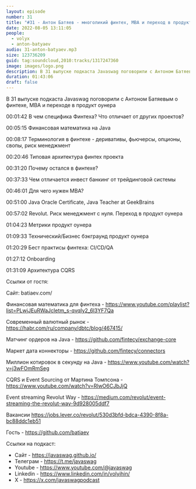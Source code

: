 ```yaml
---
layout: episode
number: 31
title: "#31 - Антон Батяев - многоликий финтех, MBA и переход в продукт оунера"
date: 2022-08-05 13:11:05
people:
  - volyx
  - anton-batyaev
audio: 31-anton-batyaev.mp3
size: 123736209
guid: tag:soundcloud,2010:tracks/1317247360
image: images/logo.png
description: В 31 выпуске подкаста Javaswag поговорили с Антоном Батяевым о финтехе, MBA и переходе в продукт оунера
duration: 01:43:06
draft: false
---
```


В 31 выпуске подкаста Javaswag поговорили с Антоном Батяевым о финтехе, MBA и переходе в продукт оунера



00:01:42 В чем специфика Финтеха? Что отличает от других проектов?

00:05:15 Финансовая математика на Java

00:08:17 Терминология в финтехе - деривативы, фьючерсы, опционы, свопы, риск менеджмент

00:20:46 Типовая архитектура финтех проекта

00:31:20 Почему остался в финтехе?

00:37:33 Чем отличается инвест банкинг от трейдинговой системы

00:46:01 Для чего нужен MBA?

00:51:00 Java Oracle Certificate, Java Teacher at GeekBrains

00:57:02 Revolut. Риск менеджмент с нуля. Переход в продукт оунера

01:04:23 Метрики продукт оунера

01:09:33 Технический/Бизнес бэкграунд продукт оунера

01:20:29 Бест практисы финтеха: CI/CD/QA

01:27:12 Onboarding

01:31:09 Архитектура CQRS

 

Ссылки от гостя:



Сайт: batiaev.com/



Финансовая математика для финтеха - https://www.youtube.com/playlist?list=PLwjJEuRWaJcIetm_s-qvqIy2_6l3YF7Qa

Современный валютный рынок - https://habr.com/ru/company/dbtc/blog/467415/

Матчинг ордеров на Java - https://github.com/fintecy/exchange-core

Маркет дата коннекторы - https://github.com/fintecy/connectors

Миллион котировок в секунду на Java - https://www.youtube.com/watch?v=j3wFOmRmSeg

CQRS и Event Sourcing от Мартина Томпсона - https://www.youtube.com/watch?v=RlwO6CJbJjQ

Event streaming Revolut Way - https://medium.com/revolut/event-streaming-the-revolut-way-9d928005ddf7

Вакансии https://jobs.lever.co/revolut/530d3bfd-bdca-4390-8f8a-bc88ddc1eb51



Гость - https://github.com/batiaev



Ссылки на подкаст:

* Сайт -  https://javaswag.github.io/
* Телеграм - https://t.me/javaswag
* Youtube - https://www.youtube.com/@javaswag
* Linkedin - https://www.linkedin.com/in/volyihin/
* X - https://x.com/javaswagpodcast